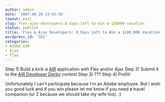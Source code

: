```yaml
---
author: admin
date: '2007-08-28 13:43:56'
layout: post
slug: flex-ajax-developers-8-days-left-to-win-a-100000-vacation
status: publish
title: 'Flex & Ajax Developers: 8 Days Left to Win a $100,000 Vacation'
wordpress_id: '161'
categories:
- Adobe AIR
- Ajax
- Flex
---
```


Step 1) Build a kick-a [AIR](http://www.adobe.com/go/air) application with
Flex and/or Ajax Step 2) Submit it to the [AIR Developer
Derby](http://labs.adobe.com/showcase/special/airderby/) contest Step 3) ???
Step 4) Profit!

Unfortunately I can't participate because I'm an Adobe employee. But I wish
you good luck and if you win please let me know if you need a travel companion
(or 2 because we should take my wife too). :)

